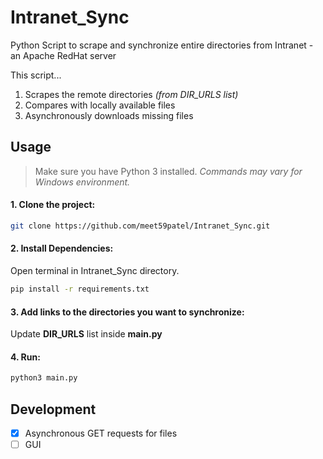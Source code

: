 # Intranet_Sync
Python Script to scrape and synchronize entire directories from Intranet - an Apache RedHat server

This script...
1. Scrapes the remote directories *(from DIR_URLS list)*
2. Compares with locally available files
3. Asynchronously downloads missing files

## Usage
> Make sure you have Python 3 installed. *Commands may vary for Windows environment.*

#### 1. Clone the project:

```bash
git clone https://github.com/meet59patel/Intranet_Sync.git
```

#### 2. Install Dependencies:
Open terminal in Intranet_Sync directory.
```bash
pip install -r requirements.txt
```


#### 3. Add links to the directories you want to synchronize:

Update **DIR_URLS** list inside **main.py**


#### 4. Run:

```bash
python3 main.py
```



## Development
- [x] Asynchronous GET requests for files
- [ ] GUI
